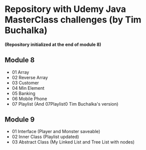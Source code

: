 # Repository with Udemy Java MasterClass challenges (by Tim Buchalka)
#### (Repository initialized at the end of module 8)

## Module 8
* 01 Array
* 02 Reverse Array
* 03 Customer
* 04 Min Element
* 05 Banking
* 06 Mobile Phone
* 07 Playlist (And 07Playlist0 Tim Buchalka's version)

## Module 9
* 01 Interface (Player and Monster saveable)
* 02 Inner Class (Playlist updated)
* 03 Abstract Class (My Linked List and Tree List with nodes)